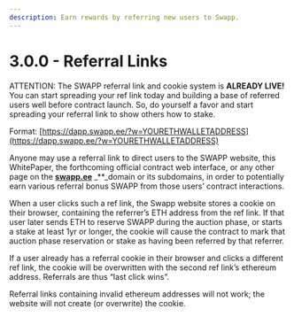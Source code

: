 ```yaml
---
description: Earn rewards by referring new users to Swapp.
---
```


# 3.0.0 - Referral Links

ATTENTION: The SWAPP referral link and cookie system is **ALREADY LIVE!** You can start spreading your ref link today and building a base of referred users well before contract launch. So, do yourself a favor and start spreading your referral link to show others how to stake.

Format: [https://dapp.swapp.ee/?w=YOURETHWALLETADDRESS​](https://dapp.swapp.ee/?w=YOURETHWALLETADDRESS​)

Anyone may use a referral link to direct users to the SWAPP website, this WhitePaper, the forthcoming official contract web interface, or any other page on the [**swapp.ee**](https://swapp.ee) _\*\*_domain or its subdomains, in order to potentially earn various referral bonus SWAPP from those users’ contract interactions.

When a user clicks such a ref link, the Swapp website stores a cookie on their browser, containing the referrer’s ETH address from the ref link. If that user later sends ETH to reserve SWAPP during the auction phase, or starts a stake at least 1yr or longer, the cookie will cause the contract to mark that auction phase reservation or stake as having been referred by that referrer.

If a user already has a referral cookie in their browser and clicks a different ref link, the cookie will be overwritten with the second ref link’s ethereum address. Referrals are thus “last click wins”.

Referral links containing invalid ethereum addresses will not work; the website will not create \(or overwrite\) the cookie.

